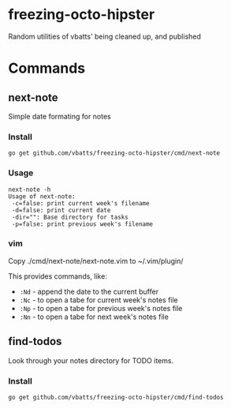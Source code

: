 # freezing-octo-hipster

Random utilities of vbatts' being cleaned up, and published

# Commands

## next-note

Simple date formating for notes

### Install

	go get github.com/vbatts/freezing-octo-hipster/cmd/next-note

### Usage

	next-note -h
	Usage of next-note:
	 -c=false: print current week's filename
	 -d=false: print current date
	 -dir="": Base directory for tasks
	 -p=false: print previous week's filename

### vim

Copy ./cmd/next-note/next-note.vim to ~/.vim/plugin/

This provides commands, like:

* `:Nd` - append the date to the current buffer
* `:Nc` - to open a tabe for current week's notes file
* `:Np` - to open a tabe for previous week's notes file
* `:Nn` - to open a tabe for next week's notes file

## find-todos

Look through your notes directory for TODO items.

### Install

	go get github.com/vbatts/freezing-octo-hipster/cmd/find-todos

